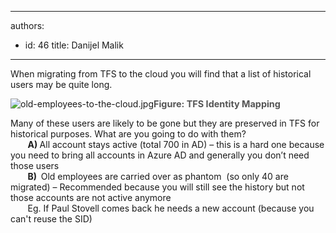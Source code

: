 

---
authors:
  - id: 46
    title: Danijel Malik
---




<span class='intro'> When migrating from TFS to the cloud you will find that a list of historical users may be quite long.<br> </span>

<dl class="image"><dt>​​<img src="/PublishingImages/old-employees-to-the-cloud.jpg" alt="old-employees-to-the-cloud.jpg" />​​<span style="color&#58;#555555;font-size&#58;0.9rem;font-weight&#58;bold;">Figure&#58; TFS Identity Mapping​</span>​</dt></dl><p>Many of these users are likely to be gone but they are preserved in TFS for historical purposes. What are you going to do with them?&#160;<br>&#160;&#160;&#160;&#160;&#160;&#160;&#160;<b>A) </b>All account stays active (total 700 in AD) – this is a hard one because you need to bring all accounts in Azure AD and generally you don’t need those users<br>&#160;&#160;&#160;&#160;&#160;&#160; 
   <b>B)&#160; </b>Old employees are carried over as phantom&#160; (so only 40 are migrated) – Recommended because you will still see the history but not those accounts are not active anymore<br>&#160;&#160;&#160;&#160;&#160;&#160; Eg. If Paul Stovell comes back he needs a new account (because you can't reuse the SID)<br></p>


